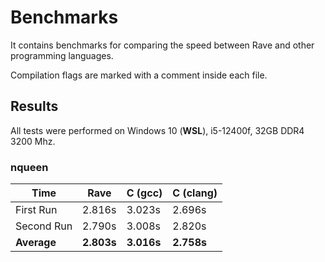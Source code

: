 # Benchmarks

It contains benchmarks for comparing the speed between Rave and other programming languages.

Compilation flags are marked with a comment inside each file.

## Results

All tests were performed on Windows 10 (**WSL**), i5-12400f, 32GB DDR4 3200 Mhz.

### nqueen

| Time | Rave | C (gcc) | C (clang) |
| ---- | ---- | ------- | --------- |
| First Run | 2.816s | 3.023s | 2.696s |
| Second Run | 2.790s | 3.008s | 2.820s |
| **Average** | **2.803s** | **3.016s** | **2.758s** |
